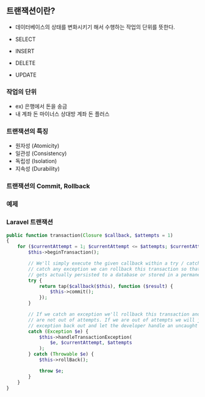 ## 트랜잭션이란?
- 데이터베이스의 상태를 변화시키기 해서 수행하는 작업의 단위를 뜻한다.

- SELECT
- INSERT
- DELETE
- UPDATE

### 작업의 단위
- ex) 은행에서 돈을 송금
- 내 계좌 돈 마이너스 상대방 계좌 돈 플러스

### 트랜잭션의 특징

- 원자성 (Atomicity)
- 일관성 (Consistency)
- 독립성 (Isolation)
- 지속성 (Durability)


### 트랜잭션의 Commit, Rollback


### 예제


### Laravel 트랜잭션
```php
public function transaction(Closure $callback, $attempts = 1)
{
    for ($currentAttempt = 1; $currentAttempt <= $attempts; $currentAttempt++) {
        $this->beginTransaction();

        // We'll simply execute the given callback within a try / catch block and if we
        // catch any exception we can rollback this transaction so that none of this
        // gets actually persisted to a database or stored in a permanent fashion.
        try {
            return tap($callback($this), function ($result) {
                $this->commit();
            });
        }

        // If we catch an exception we'll rollback this transaction and try again if we
        // are not out of attempts. If we are out of attempts we will just throw the
        // exception back out and let the developer handle an uncaught exceptions.
        catch (Exception $e) {
            $this->handleTransactionException(
                $e, $currentAttempt, $attempts
            );
        } catch (Throwable $e) {
            $this->rollBack();

            throw $e;
        }
    }
}
```

